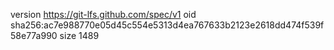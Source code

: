 version https://git-lfs.github.com/spec/v1
oid sha256:ac7e988770e05d45c554e5313d4ea767633b2123e2618dd474f539f58e77a990
size 1489

